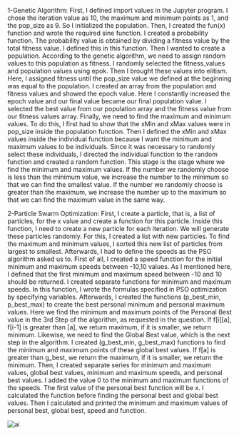 1-Genetic Algorithm:
First, I defined import values in the Jupyter program. I chose the iteration value as 10, the maximum and minimum points as 1, and the pop_size as 9. So I initialized the population.
Then, I created the fun(x) function and wrote the required sine function.
I created a probability function. The probability value is obtained by dividing a fitness value by the total fitness value. I defined this in this function.
Then I wanted to create a population. According to the genetic algorithm, we need to assign random values to this population as fitness. I randomly selected the fitness_values and population 
values using epok.
Then I brought these values into elitism. Here, I assigned fitness until the pop_size value we defined at the beginning was equal to the population. I created an array from the population 
and fitness values and showed the epoch value. Here I constantly increased the epoch value and our final value became our final population value.
I selected the best value from our population array and the fitness value from our fitness values array.
Finally, we need to find the maximum and minimum values. To do this, I first had to show that the xMin and xMax values were in pop_size inside the population function.
Then I defined the xMin and xMax values inside the individual function because I want the minimum and maximum values to be individuals. Since it was necessary to randomly select these 
individuals, I directed the individual function to the random function and created a random function. This stage is the stage where we find the minimum and maximum values. If the number we 
randomly choose is less than the minimum value, we increase the number to the minimum so that we can find the smallest value. If the number we randomly choose is greater than the maximum, 
we increase the number up to the maximum so that we can find the maximum value in the same way.

2-Particle Swarm Optimization: 
First, I create a particle, that is, a list of particles, for the x value and create a function for this particle. Inside this function, I need to create a new particle for each iteration.
We will generate these particles randomly. For this, I created a list with new particles. To find the maximum and minimum values, I sorted this new list of particles from largest to smallest.
Afterwards, I had to define the speeds as the PSO algorithm asked us to. First of all, I created a speed function for the initial minimum and maximum speeds between -10,10 values. 
As I mentioned here, I defined that the first minimum and maximum speed between -10 and 10 should be returned.
I created separate functions for minimum and maximum speeds. In this function, I wrote the formulas specified in PSO optimization by specifying variables.
Afterwards, I created the functions (p_best_min, p_best_max) to create the best personal minimum and personal maximum values. Here we find the minimum and maximum points of the Personal 
Best value in the 3rd Step of the algorithm, as requested in the question. If f[i][a], f[i-1] is greater than [a], we return maximum, if it is smaller, we return minimum.
Likewise, we need to find the Global Best value, which is the next step in the algorithm. I created (g_best_min, g_best_max) functions to find the minimum and maximum points of these 
global best values. If f[a] is greater than g_best, we return the maximum, if it is smaller, we return the minimum.
Then, I created separate series for minimum and maximum values, global best values, minimum and maximum speeds, and personal best values. I added the value 0 to the minimum and 
maximum functions of the speeds. The first value of the personal best function will be x. I calculated the function before finding the personal best and global best values. Then I 
calculated and printed the minimum and maximum values of personal best, global best, speed and function.

![ai](https://github.com/beyzacaglayan/Calculate-MaxMin-Points-AI/assets/54523165/11d4d74a-a7fb-4934-8278-ec1c1badad56)
